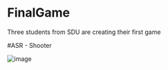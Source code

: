 # FinalGame
Three students from SDU are creating their first game

#ASR - Shooter


![image](https://user-images.githubusercontent.com/49264288/111066915-ae37b700-84eb-11eb-8721-36daf5ee5cbd.png)
